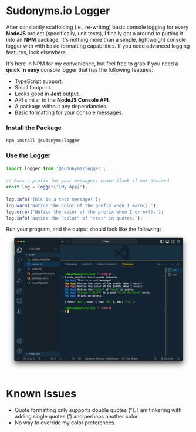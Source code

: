 # Sudonyms.io Logger
After constantly scaffolding (.e., re-writing) basic console logging for every **NodeJS** project (specifically, unit tests), I finally got a around to putting it into an **NPM** package. It's nothing more than a simple, lightweight console logger with with basic formatting capabilities. If you need advanced logging features, look elsewhere.

It's here in NPM for my convenience, but feel free to grab if you need a **quick 'n easy** console logger that has the following features:

* TypeScript support.
* Small footprint.
* Looks good in **Jest** output.
* API similar to the **NodeJS Console API**.
* A package without any dependancies.
* Basic formatting for your console messages.

### Install the Package

``` 
npm install @sudonyms/logger
```

### Use the Logger

``` TypeScript
import logger from '@sudonyms/logger';

// Pass a prefix for your messages. Leave blank if not desired.
const log = logger('[My App]'); 

log.info('This is a test message!');
log.warn('Notice the color of the prefix when I warn().');
log.error('Notice the color of the prefix when I error().');
log.info(`Notice the "color" of "text" in quotes.`);
```

 Run your program, and the output should look like the following:
![Screenshot-1.png](https://raw.githubusercontent.com/TylerDurham/logger/main/Screenshot-1.png)

# Known Issues

* Quote formatting only supports double quotes ("). I am tinkering with adding single quotes (') and perhaps another color.
* No way to override my color preferences.